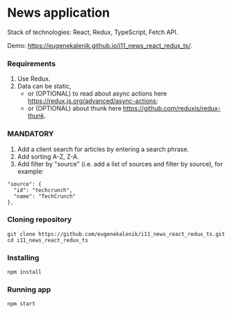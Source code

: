 # News application

Stack of technologies: React, Redux, TypeScript, Fetch API.

Demo: https://eugenekalenik.github.io/i11_news_react_redux_ts/.

### Requirements

1. Use Redux.
2. Data can be static,
   - or (OPTIONAL) to read about async actions here https://redux.js.org/advanced/async-actions;
   - or (OPTIONAL) about thunk here https://github.com/reduxjs/redux-thunk.

### MANDATORY
1. Add a client search for articles by entering a search phrase.
2. Add sorting A-Z, Z-A.
3. Add filter by "source" (i.e. add a list of sources and filter by source), for example:
```
"source": {
  "id": "techcrunch",
  "name": "TechCrunch"
},
```

### Cloning repository

```
git clone https://github.com/eugenekalenik/i11_news_react_redux_ts.git
cd i11_news_react_redux_ts
```

### Installing

```
npm install
```

### Running app

```
npm start
```
